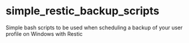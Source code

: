 # simple_restic_backup_scripts
Simple bash scripts to be used when scheduling a backup of your user profile on Windows with Restic
